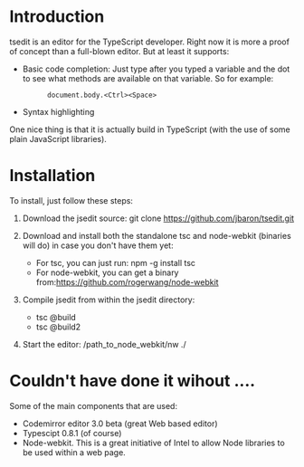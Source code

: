 Introduction
============
tsedit is an editor for the TypeScript developer. Right now it is more a proof of concept than a full-blown editor. But at least it supports:

- Basic code completion: Just type <Ctrl><Space> after you typed a variable and the dot to see what methods are available on that variable. So for example: 

            document.body.<Ctrl><Space> 

- Syntax highlighting


One nice thing is that it is actually build in TypeScript (with the use of some plain JavaScript libraries).


Installation
============
To install, just follow these steps:

1. Download the jsedit source: git clone https://github.com/jbaron/tsedit.git

2. Download and install both the standalone tsc and node-webkit (binaries will do) in case you don't have them yet:
     - For tsc, you can just run: npm -g install tsc
     - For node-webkit, you can get a binary from:https://github.com/rogerwang/node-webkit


3. Compile jsedit from within the jsedit directory:
      - tsc @build
      - tsc @build2

4. Start the editor: /path_to_node_webkit/nw ./
   

Couldn't have done it wihout ....
==========================================
Some of the main components that are used:

- Codemirror editor 3.0 beta (great Web based editor)
- Typescipt 0.8.1 (of course)
- Node-webkit. This is a great initiative of Intel to allow Node libraries to be used within a web page.


